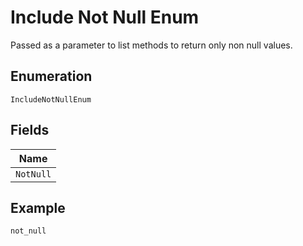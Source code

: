 
# Include Not Null Enum

Passed as a parameter to list methods to return only non null values.

## Enumeration

`IncludeNotNullEnum`

## Fields

| Name |
|  --- |
| `NotNull` |

## Example

```
not_null
```

